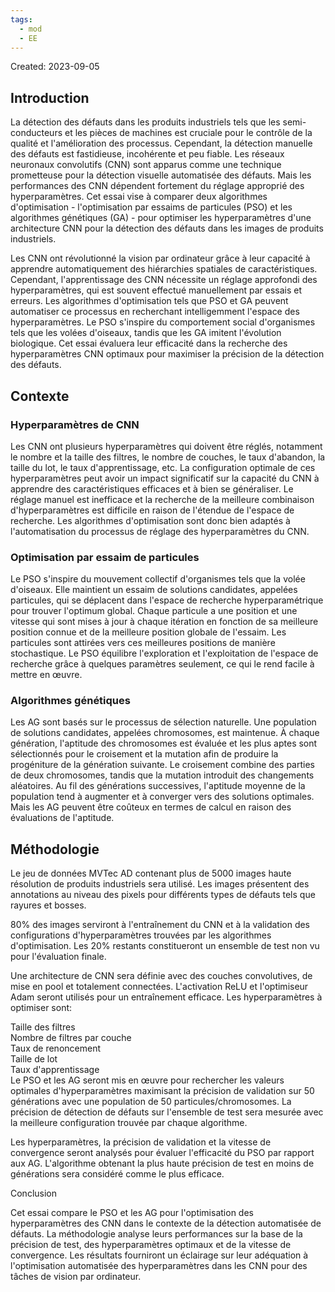 ```yaml
---
tags:
  - mod
  - EE
---
```

Created: 2023-09-05

## Introduction

La détection des défauts dans les produits industriels tels que les semi-conducteurs et les pièces de machines est cruciale pour le contrôle de la qualité et l'amélioration des processus. Cependant, la détection manuelle des défauts est fastidieuse, incohérente et peu fiable. Les réseaux neuronaux convolutifs (CNN) sont apparus comme une technique prometteuse pour la détection visuelle automatisée des défauts. Mais les performances des CNN dépendent fortement du réglage approprié des hyperparamètres. Cet essai vise à comparer deux algorithmes d'optimisation - l'optimisation par essaims de particules (PSO) et les algorithmes génétiques (GA) - pour optimiser les hyperparamètres d'une architecture CNN pour la détection des défauts dans les images de produits industriels.

Les CNN ont révolutionné la vision par ordinateur grâce à leur capacité à apprendre automatiquement des hiérarchies spatiales de caractéristiques. Cependant, l'apprentissage des CNN nécessite un réglage approfondi des hyperparamètres, qui est souvent effectué manuellement par essais et erreurs. Les algorithmes d'optimisation tels que PSO et GA peuvent automatiser ce processus en recherchant intelligemment l'espace des hyperparamètres. Le PSO s'inspire du comportement social d'organismes tels que les volées d'oiseaux, tandis que les GA imitent l'évolution biologique. Cet essai évaluera leur efficacité dans la recherche des hyperparamètres CNN optimaux pour maximiser la précision de la détection des défauts.

## Contexte

### Hyperparamètres de CNN

Les CNN ont plusieurs hyperparamètres qui doivent être réglés, notamment le nombre et la taille des filtres, le nombre de couches, le taux d'abandon, la taille du lot, le taux d'apprentissage, etc. La configuration optimale de ces hyperparamètres peut avoir un impact significatif sur la capacité du CNN à apprendre des caractéristiques efficaces et à bien se généraliser. Le réglage manuel est inefficace et la recherche de la meilleure combinaison d'hyperparamètres est difficile en raison de l'étendue de l'espace de recherche. Les algorithmes d'optimisation sont donc bien adaptés à l'automatisation du processus de réglage des hyperparamètres du CNN.
### Optimisation par essaim de particules

Le PSO s'inspire du mouvement collectif d'organismes tels que la volée d'oiseaux. Elle maintient un essaim de solutions candidates, appelées particules, qui se déplacent dans l'espace de recherche hyperparamétrique pour trouver l'optimum global. Chaque particule a une position et une vitesse qui sont mises à jour à chaque itération en fonction de sa meilleure position connue et de la meilleure position globale de l'essaim. Les particules sont attirées vers ces meilleures positions de manière stochastique. Le PSO équilibre l'exploration et l'exploitation de l'espace de recherche grâce à quelques paramètres seulement, ce qui le rend facile à mettre en œuvre.
### Algorithmes génétiques

Les AG sont basés sur le processus de sélection naturelle. Une population de solutions candidates, appelées chromosomes, est maintenue. À chaque génération, l'aptitude des chromosomes est évaluée et les plus aptes sont sélectionnés pour le croisement et la mutation afin de produire la progéniture de la génération suivante. Le croisement combine des parties de deux chromosomes, tandis que la mutation introduit des changements aléatoires. Au fil des générations successives, l'aptitude moyenne de la population tend à augmenter et à converger vers des solutions optimales. Mais les AG peuvent être coûteux en termes de calcul en raison des évaluations de l'aptitude.
## Méthodologie

Le jeu de données MVTec AD contenant plus de 5000 images haute résolution de produits industriels sera utilisé. Les images présentent des annotations au niveau des pixels pour différents types de défauts tels que rayures et bosses.

80% des images serviront à l'entraînement du CNN et à la validation des configurations d'hyperparamètres trouvées par les algorithmes d'optimisation. Les 20% restants constitueront un ensemble de test non vu pour l'évaluation finale.

Une architecture de CNN sera définie avec des couches convolutives, de mise en pool et totalement connectées. L'activation ReLU et l'optimiseur Adam seront utilisés pour un entraînement efficace. Les hyperparamètres à optimiser sont:

Taille des filtres  
Nombre de filtres par couche  
Taux de renoncement  
Taille de lot  
Taux d'apprentissage  
Le PSO et les AG seront mis en œuvre pour rechercher les valeurs optimales d'hyperparamètres maximisant la précision de validation sur 50 générations avec une population de 50 particules/chromosomes. La précision de détection de défauts sur l'ensemble de test sera mesurée avec la meilleure configuration trouvée par chaque algorithme.

Les hyperparamètres, la précision de validation et la vitesse de convergence seront analysés pour évaluer l'efficacité du PSO par rapport aux AG. L'algorithme obtenant la plus haute précision de test en moins de générations sera considéré comme le plus efficace.

Conclusion

Cet essai compare le PSO et les AG pour l'optimisation des hyperparamètres des CNN dans le contexte de la détection automatisée de défauts. La méthodologie analyse leurs performances sur la base de la précision de test, des hyperparamètres optimaux et de la vitesse de convergence. Les résultats fourniront un éclairage sur leur adéquation à l'optimisation automatisée des hyperparamètres dans les CNN pour des tâches de vision par ordinateur.